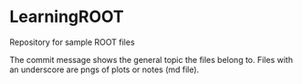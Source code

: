 # LearningROOT
Repository for sample ROOT files

The commit message shows the general topic the files belong to. Files with an underscore are pngs of plots or notes (md file).
